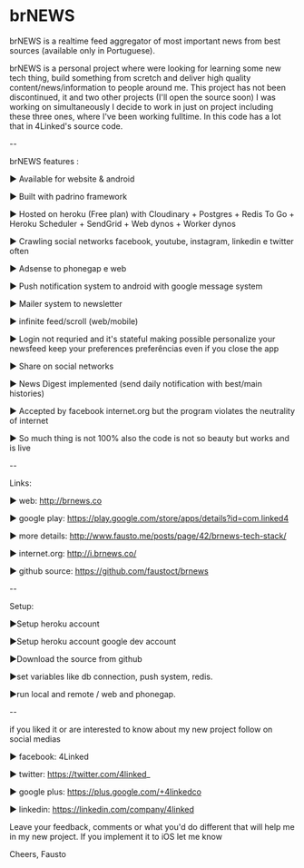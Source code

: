 # brNEWS
brNEWS is a realtime feed aggregator of most important news from best sources (available only in Portuguese).

brNEWS is a personal project where were looking for learning some new tech thing, build something from scretch and deliver high quality content/news/information to people around me. This project has not been discontinued, it and two other projects (I'll open the source soon) I was working on simultaneously I decide to work in just on project including these three ones, where I've been working fulltime. In this code has a lot that in 4Linked's source code.


--

brNEWS features :

► Available for website & android

► Built with padrino framework

► Hosted on heroku (Free plan) with Cloudinary + Postgres + Redis To Go + Heroku Scheduler + SendGrid + Web dynos + Worker dynos

► Crawling social networks facebook, youtube, instagram, linkedin e twitter often

► Adsense to phonegap e web

► Push notification system to android with google message system

► Mailer system to newsletter

► infinite feed/scroll (web/mobile)

► Login not requried and it's stateful making possible personalize your newsfeed keep your preferences preferências even if you close the app

► Share on social networks

► News Digest implemented (send daily notification with best/main histories)

► Accepted by facebook internet.org but the program violates the neutrality of internet

► So much thing is not 100% also the code is not so beauty but works and is live


--

Links: 

► web: http://brnews.co

► google play: https://play.google.com/store/apps/details?id=com.linked4

► more details: http://www.fausto.me/posts/page/42/brnews-tech-stack/

► internet.org: http://i.brnews.co/

► github source: https://github.com/faustoct/brnews


--

Setup: 

►Setup heroku account 

►Setup heroku account google dev account

►Download the source from github

►set variables like db connection, push system, redis.

►run local and remote / web and phonegap.


--

if you liked it or are interested to know about my new project follow on social medias 

► facebook: 4Linked 

► twitter: https://twitter.com/4linked_ 

► google plus: https://plus.google.com/+4linkedco

► linkedin: https://linkedin.com/company/4linked


Leave your feedback, comments or what you'd do different that will help me in my new project. If you implement it to iOS let me know


Cheers,
Fausto
